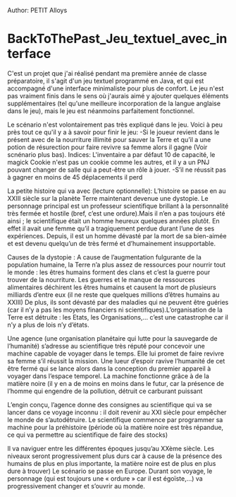 Author: PETIT Alloys
# BackToThePast_Jeu_textuel_avec_interface
C'est un projet que j'ai réalisé pendant ma première année de classe préparatoire, il s'agit d'un jeu textuel programmé en Java, et qui est accompagné d'une interface minimaliste pour plus de confort.
Le jeu n'est pas vraiment finis dans le sens où j'aurais aimé y ajouter quelques éléments supplémentaires (tel qu'une meilleure incorporation de la langue anglaise dans le jeu), mais le jeu est néanmoins parfaitement fonctionnel.

Le scénario n'est volontairement pas très expliqué dans le jeu. Voici à peu près tout ce qu'il y a à savoir pour finir le jeu:
-Si le joueur revient dans le présent avec de la nourriture illimité pour sauver la Terre
et qu’il a une potion de résurection pour faire revivre sa femme alors il gagne (Voir scnénario plus bas).
Indices: L'inventaire a par défaut 10 de capacité, le magick Cookie n'est pas un cookie comme les autres, et il y a un PNJ pouvant changer de salle qui a peut-être un rôle à jouer.
-S’il ne réussit pas à gagner en moins de 45 déplacements il perd


La petite histoire qui va avec (lecture optionnelle):
     L’histoire se passe en au XXIII siècle sur la planète Terre maintenant devenue une dystopie. Le personnage principal est un professeur scientifique brillant à la personnalité très fermée et hostile (bref, c’est une ordure).Mais il n’en a pas toujours été ainsi ; le scientifique était un homme heureux quelques années plutôt. En effet il avait une femme qu’il a tragiquement perdue durant l’une de ses expériences. Depuis, il est un homme dévasté par la mort de sa bien-aimée et est devenu quelqu’un de très fermé et d’humainement insupportable.

Causes de la dystopie : A cause de l’augmentation fulgurante de la population humaine, la Terre n’a plus assez de ressources pour  nourrir tout le monde : les êtres humains forment des clans et c’est la guerre pour trouver de la nourriture. Les guerres  et le manque de ressources alimentaires déchirent les êtres humains et  causent la mort de plusieurs milliards d’entre eux (il ne reste que quelques millions d’êtres humains au XXIII) De plus, ils sont dévasté par des maladies qui ne peuvent être guéries (car il n’y a pas les moyens financiers ni scientifiques).L’organisation de la Terre est détruite : les Etats, les Organisations,… c’est une catastrophe car il n’y a plus de lois n’y d’états.

Une agence (une organisation planétaire qui lutte pour la sauvegarde de l’humanité) s’adresse au scientifique très réputé pour concevoir une machine capable de voyager dans le temps. Elle lui promet de faire revivre sa femme s’il réussit la mission. Une lueur d’espoir ravive l’humanité de cet être fermé qui se lance alors dans la conception du premier appareil à voyager dans l’espace temporel. La machine fonctionne grâce à de la matière noire (il y en a de moins en moins dans le futur, car la présence de l’homme qui engendre de la pollution, détruit ce carburant puissant

L’engin conçu, l’agence donne des consignes au scientifique qui va se lancer dans ce voyage inconnu : il doit revenir au XXI siècle pour empêcher le monde de s’autodétruire. Le scientifique commence par programmer sa machine pour la préhistoire (période où la matière noire est très répandue, ce qui  va permettre au scientifique de faire des stocks)

Il va naviguer entre les différentes époques jusqu’au XXème siècle. Les niveaux seront progressivement plus durs car à cause de la présence des humains de plus en plus importante, la matière noire est de plus en plus dure à trouver) Le scénario se passe en Europe. Durant son voyage, le personnage (qui est toujours une « ordure » car il est égoïste,…) va progressivement changer et s’ouvrir au monde.
